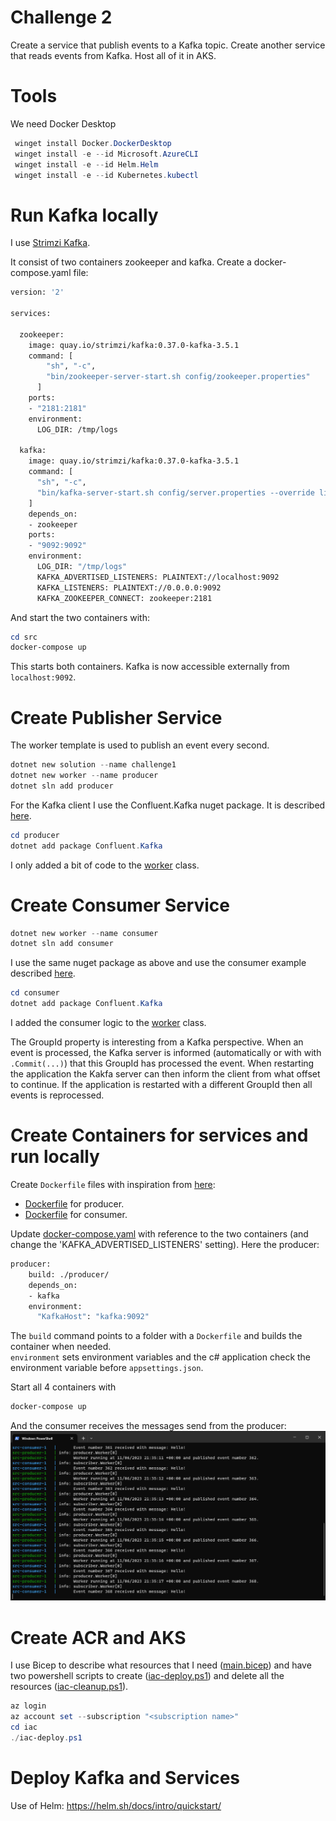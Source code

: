 # Challenge 2

Create a service that publish events to a Kafka topic. Create another service that reads events from Kafka. Host all of it in AKS.

# Tools
We need Docker Desktop 
```powershell
 winget install Docker.DockerDesktop
 winget install -e --id Microsoft.AzureCLI
 winget install -e --id Helm.Helm
 winget install -e --id Kubernetes.kubectl
```

# Run Kafka locally

I use [Strimzi Kafka](https://strimzi.io/).

It consist of two containers zookeeper and kafka. 
Create a docker-compose.yaml file:

```dockerfile
version: '2'

services:

  zookeeper:
    image: quay.io/strimzi/kafka:0.37.0-kafka-3.5.1
    command: [
        "sh", "-c",
        "bin/zookeeper-server-start.sh config/zookeeper.properties"
      ]
    ports:
    - "2181:2181"
    environment:
      LOG_DIR: /tmp/logs

  kafka:
    image: quay.io/strimzi/kafka:0.37.0-kafka-3.5.1
    command: [
      "sh", "-c",
      "bin/kafka-server-start.sh config/server.properties --override listeners=$${KAFKA_LISTENERS} --override advertised.listeners=$${KAFKA_ADVERTISED_LISTENERS} --override zookeeper.connect=$${KAFKA_ZOOKEEPER_CONNECT}"
    ]
    depends_on:
    - zookeeper
    ports:
    - "9092:9092"
    environment:
      LOG_DIR: "/tmp/logs"
      KAFKA_ADVERTISED_LISTENERS: PLAINTEXT://localhost:9092
      KAFKA_LISTENERS: PLAINTEXT://0.0.0.0:9092
      KAFKA_ZOOKEEPER_CONNECT: zookeeper:2181
```

And start the two containers with:

```powershell
cd src
docker-compose up
``` 

This starts both containers. Kafka is now accessible externally from `localhost:9092`. 

# Create Publisher Service

The worker template is used to publish an event every second.

```powershell
dotnet new solution --name challenge1
dotnet new worker --name producer
dotnet sln add producer
```

For the Kafka client I use the Confluent.Kafka nuget package. 
It is described [here](https://docs.confluent.io/kafka-clients/dotnet/current/overview.html).

```powershell
cd producer
dotnet add package Confluent.Kafka
```

I only added a bit of code to the [worker](src/producer/Worker.cs) class.

# Create Consumer Service

```powershell
dotnet new worker --name consumer
dotnet sln add consumer
```

I use the same nuget package as above and use the consumer example described [here](https://docs.confluent.io/kafka-clients/dotnet/current/overview.html). 


```powershell
cd consumer
dotnet add package Confluent.Kafka
```

I added the consumer logic to the [worker](src/consumer/Worker.cs) class. 

The GroupId property is interesting from a Kafka perspective. When an event is processed, the Kafka server is informed (automatically or with with `.Commit(...)`) that this GroupId has processed the event. When restarting the application the Kakfa server can then inform the client from what offset to continue. If the application is restarted with a different GroupId then all events is reprocessed. 

# Create Containers for services and run locally

Create `Dockerfile` files with inspiration from [here](https://learn.microsoft.com/en-us/dotnet/core/extensions/cloud-service?pivots=cli):
* [Dockerfile](src/producer/Dockerfile) for producer.
* [Dockerfile](src/consumer/Dockerfile) for consumer.

Update [docker-compose.yaml](docker-compose.yaml) with reference to the two containers (and change the 'KAFKA_ADVERTISED_LISTENERS' setting). Here the producer:

```dockerfile
producer:
    build: ./producer/
    depends_on:
    - kafka
    environment:
      "KafkaHost": "kafka:9092"
```

The `build` command points to a folder with a `Dockerfile` and builds the container when needed.  
`environment` sets environment variables and the c# application check the environment variable before `appsettings.json`. 

Start all 4 containers with 
```powershell
docker-compose up
```
And the consumer receives the messages send from the producer:
![Screenshot1](doc/screenshot1.png)

# Create ACR and AKS 

I use Bicep to describe what resources that I need ([main.bicep](iac/main.bicep)) and have two powershell scripts to create ([iac-deploy.ps1](iac/iac-deploy.ps1)) and delete all the resources ([iac-cleanup.ps1](iac/iac-cleanup.ps1)). 

```powershell
az login
az account set --subscription "<subscription name>"
cd iac
./iac-deploy.ps1
```

# Deploy Kafka and Services 

Use of Helm: https://helm.sh/docs/intro/quickstart/

